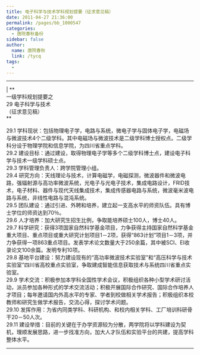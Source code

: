 ```yaml
---
title: 电子科学与技术学科规划提要（征求意见稿）
date: 2011-04-27 21:36:00
permalink: /pages/bb_1000547
categories: 
  - 唐院春秋备份
sidebar: false
author: 
  name: 唐院春秋
  link: /tycq
tags: 
  - 
---
```


* * *

  
|  **  
一级学科规划提要之  
29 电子科学与技术  
（征求意见稿）  
**  
  
29.1
学科现状：包括物理电子学，电路与系统，微电子学与固体电子学，电磁场与微波技术4个二级学科。其中电磁场与微波技术是二级学科博士授权点。二级学科分设于物理学院和信息学院，为四川省重点学科。  
29.2 建设目标：通过建设，取得物理电子学等多个二级学科博士点，建设电子科学与技术一级学科硕士点。  
29.3 学科管理负责人：跨学院管理小组。  
29.4
研究方向：天线理论与技术，计算电磁学，电磁探测，微波器件和微波电路，强辐射源与高功率微波系统，光电子与光电子技术，集成电路设计，FRID技术，电子材料、器件与现代天线集成技术，集成传感器电路与系统，微波毫米波电路与系统，非线性电路与混沌系统。  
29.5 团队建设：通过引进、外聘和培养，建立起一支高水平的师资队伍。具有博士学位的师资达到70％。  
29.6 人才培养：加大研究生招生比例，争取能培养硕士100人，博士40人。  
29.7
科学研究：获得3项国家自然科学基金项目，力争获得主持国家自然科学基金重大项目、重点项目或重大研究计划项目1－2项，获得“863计划”项目1－3项，并力争获得一项863重点项目。发表学术论文数量大于250余篇，其中被SCI、EI收录论文100余篇。发明专利10项。  
29.8
基地平台建设：努力建设现有的“高功率微波技术实验室”和“高压科学与技术实验室”四川省高校重点实验室，争取建成智能信息获取技术与系统四川省重点实验室。  
29.9
学术交流：积极参加本学科全国性学术会议，积极组织各种小型学术研讨活动，派员参加各种形式的学术交流活动；积极开展国际合作研究、国际合作培养人才项目；每年邀请国内外高水平的专家、学者到校做相关学术报告；积极组织本校教师和研究生做学术报告，交流心得，探讨学术问题。  
29.10 发挥作用：为省内同类学科、科研机构、和校内相关学科、工厂培训科研骨干20－50人次。  
29.11
建设举措：目前的关键在于办学资源较为分散，两学院将以学科建设为契机，理顺发展思路，进一步找准方向，加大人才队伍和实验平台的共建，提高学科整体水平。  
  
  
---